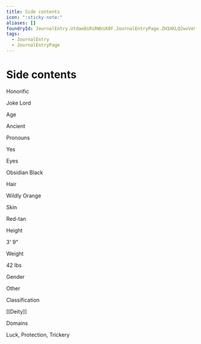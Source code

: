 ```yaml
---
title: Side contents
icon: ":sticky-note:"
aliases: []
foundryId: JournalEntry.UtdaeDiRiRWUiK8F.JournalEntryPage.ZH1HXLQ2wvVe9q02
tags:
  - JournalEntry
  - JournalEntryPage
---
```


# Side contents
Honorific

Joke Lord

Age

Ancient

Pronouns

Yes

Eyes

Obsidian Black

Hair

Wildly Orange

Skin

Red-tan

Height

3' 9"

Weight

42 lbs

Gender

Other

Classification

[[Deity]]

Domains

Luck, Protection, Trickery